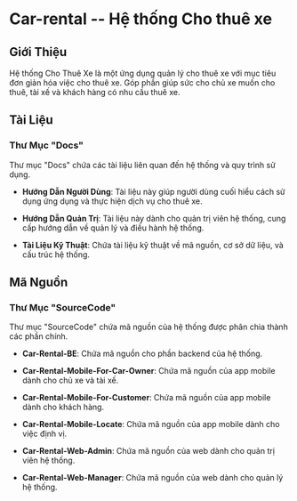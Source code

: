 # Car-rental -- Hệ thống Cho thuê xe

## Giới Thiệu

Hệ thống Cho Thuê Xe là một ứng dụng quản lý cho thuê xe với mục tiêu đơn giản hóa việc cho thuê xe. Góp phần giúp sức cho chủ xe muốn cho thuê, tài xế và khách hàng có nhu cầu thuê xe. 

## Tài Liệu

### Thư Mục "Docs"

Thư mục "Docs" chứa các tài liệu liên quan đến hệ thống và quy trình sử dụng.

- **Hướng Dẫn Người Dùng**: Tài liệu này giúp người dùng cuối hiểu cách sử dụng ứng dụng và thực hiện dịch vụ cho thuê xe.

- **Hướng Dẫn Quản Trị**: Tài liệu này dành cho quản trị viên hệ thống, cung cấp hướng dẫn về quản lý và điều hành hệ thống.

- **Tài Liệu Kỹ Thuật**: Chứa tài liệu kỹ thuật về mã nguồn, cơ sở dữ liệu, và cấu trúc hệ thống.


## Mã Nguồn

### Thư Mục "SourceCode"

Thư mục "SourceCode" chứa mã nguồn của hệ thống được phân chia thành các phần chính.

- **Car-Rental-BE**: Chứa mã nguồn cho phần backend của hệ thống.

- **Car-Rental-Mobile-For-Car-Owner**: Chứa mã nguồn của app mobile dành cho chủ xe và tài xế.

- **Car-Rental-Mobile-For-Customer**: Chứa mã nguồn của app mobile dành cho khách hàng.

- **Car-Rental-Mobile-Locate**: Chứa mã nguồn của app mobile dành cho việc định vị.
  
- **Car-Rental-Web-Admin**: Chứa mã nguồn của web dành cho quản trị viên hệ thống.
  
- **Car-Rental-Web-Manager**: Chứa mã nguồn của web dành cho quản lý hệ thống.







